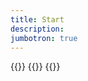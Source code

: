 ```yaml
---
title: Start
description:
jumbotron: true
---
```


{{<current-forms>}}
{{<current-circles>}}
{{<latest-news count="3" newscategory="altinn">}}
